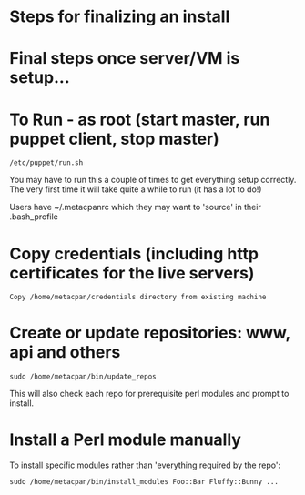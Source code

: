 # Steps for finalizing an install
# Final steps once server/VM is setup...

# To Run - as root (start master, run puppet client, stop master)
    /etc/puppet/run.sh

You may have to run this a couple of times to get everything setup
correctly. The very first time it will take quite a while to run 
(it has a lot to do!)

Users have ~/.metacpanrc which they may want to 'source' in their .bash_profile

# Copy credentials (including http certificates for the live servers)
    Copy /home/metacpan/credentials directory from existing machine

# Create or update repositories: www, api and others

    sudo /home/metacpan/bin/update_repos

This will also check each repo for prerequisite perl modules and prompt to install.

# Install a Perl module manually

To install specific modules rather than 'everything required by the repo':

    sudo /home/metacpan/bin/install_modules Foo::Bar Fluffy::Bunny ...
